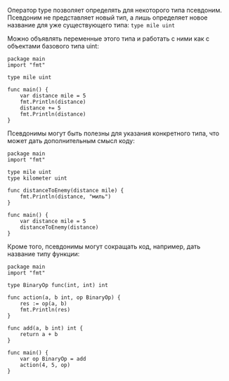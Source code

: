 
Оператор type позволяет определять для некоторого типа псевдоним. Псевдоним не представляет новый тип, а лишь определяет новое название для уже существующего типа:
`type mile uint`

Можно объявлять переменные этого типа и работать с ними как с объектами базового типа uint:
```run-go
package main
import "fmt"

type mile uint

func main() {
	var distance mile = 5
	fmt.Println(distance)
	distance += 5
	fmt.Println(distance) 
}
```

Псевдонимы могут быть полезны для указания конкретного типа, что может дать дополнительным смысл коду:
```run-go
package main
import "fmt"

type mile uint
type kilometer uint

func distanceToEnemy(distance mile) {
	fmt.Println(distance, "миль")
}

func main() {
	var distance mile = 5
	distanceToEnemy(distance)
}
```

Кроме того, псевдонимы могут сокращать код, например, дать название типу функции:
```run-go
package main
import "fmt"

type BinaryOp func(int, int) int

func action(a, b int, op BinaryOp) {
	res := op(a, b)
	fmt.Println(res)
}

func add(a, b int) int {
	return a + b
}

func main() {
	var op BinaryOp = add
	action(4, 5, op)	
}
```
